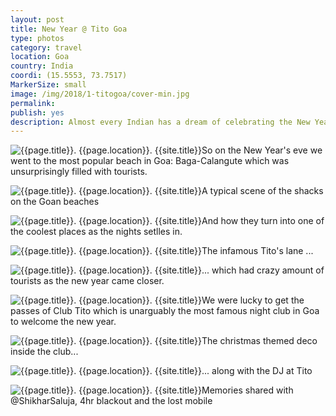 ```yaml
---
layout: post
title: New Year @ Tito Goa 
type: photos
category: travel
location: Goa
country: India
coordi: (15.5553, 73.7517)
MarkerSize: small
image: /img/2018/1-titogoa/cover-min.jpg 
permalink: 
publish: yes
description: Almost every Indian has a dream of celebrating the New Year at the party capital of India- Goa. Since this was the last year of me as a student in Goa, it was about time to live that dream.
---
```

<!-- http://compressjpeg.com -->
<!-- http://compressimage.toolur.com/ 1024, 400-->
<p class="center"><img src="{{site.baseurl}}/img/2018/1-titogoa/cover.jpg" alt="{{page.title}}. {{page.location}}. {{site.title}}" title="{{page.title}}">So on the New Year's eve we went to the most popular beach in Goa: Baga-Calangute which was unsurprisingly filled with tourists.</p>

<p class="center"><img src="{{site.baseurl}}/img/2018/1-titogoa/1.jpg" alt="{{page.title}}. {{page.location}}. {{site.title}}" title="{{page.title}}">A typical scene of the shacks on the Goan beaches</p>

<p class="center"><img src="{{site.baseurl}}/img/2018/1-titogoa/2.jpg" alt="{{page.title}}. {{page.location}}. {{site.title}}" title="{{page.title}}">And how they turn into one of the coolest places as the nights setlles in.</p>

<p class="center"><img src="{{site.baseurl}}/img/2018/1-titogoa/3.jpg" alt="{{page.title}}. {{page.location}}. {{site.title}}" title="{{page.title}}">The infamous Tito's lane ...</p>

<p class="center"><img src="{{site.baseurl}}/img/2018/1-titogoa/4.jpg" alt="{{page.title}}. {{page.location}}. {{site.title}}" title="{{page.title}}">... which had crazy amount of tourists as the new year came closer.</p>

<p class="center"><img src="{{site.baseurl}}/img/2018/1-titogoa/5.jpg" alt="{{page.title}}. {{page.location}}. {{site.title}}" title="{{page.title}}">We were lucky to get the passes of Club Tito which is unarguably the most famous night club in Goa to welcome the new year.</p>

<p class="center"><img src="{{site.baseurl}}/img/2018/1-titogoa/6.jpg" alt="{{page.title}}. {{page.location}}. {{site.title}}" title="{{page.title}}">The christmas themed deco inside the club...</p>

<p class="center"><img src="{{site.baseurl}}/img/2018/1-titogoa/7.jpg" alt="{{page.title}}. {{page.location}}. {{site.title}}" title="{{page.title}}">... along with the DJ at Tito</p>

<p class="center"><img src="{{site.baseurl}}/img/2018/1-titogoa/8.jpg" alt="{{page.title}}. {{page.location}}. {{site.title}}" title="{{page.title}}">Memories shared with @ShikharSaluja, 4hr blackout and the lost mobile</p>
